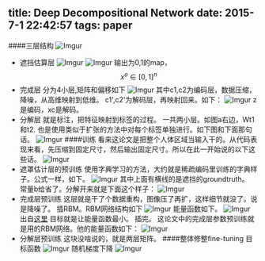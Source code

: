 title: Deep Decompositional Network
date: 2015-7-1 22:42:57
tags: paper 
---
####三层结构
![Imgur](http://wangfan.net:9000/6BCRMLr.png)
<!--more-->
* 遮挡估算层
![Imgur](http://wangfan.net:9000/nbxRmI8.png)
![Imgur](http://wangfan.net:9000/h7mcEcO.png)
输出为0,1的map，
$$ 
x^o \in [0,1]^n 
$$
* 完成层
	分为4小层,矩阵和偏移如下
    ![Imgur](http://wangfan.net:9000/GqvTpnB.png)
    其中c1,c2为编码层，数据压缩，降噪，从高维映射到低维。
    c1',c2'为解码层，再映射回来。如下：
    ![Imgur](http://wangfan.net:9000/hJbd4fp.png)
    z是编码，xc是解码。
* 分解层
	就是标注，把特征映射到标签的过程。
    一共两小层。如图a右边，Wt1和t2. 也是使用类似于扩张的方法中对每个标签单独进行。如下图和下面那句话。
    ![Imgur](http://wangfan.net:9000/zXU3u8l.png)
####训练
看来这论文是把整个人体区域当输入干的。从代码表现来看，先压缩到固定尺寸，然后输出固定尺寸。所以在此一开始说的以下这些话。
![Imgur](http://wangfan.net:9000/quymeuW.png)
* 遮罩估计层的预训练
使用字典学习的方法，大约就是稀疏编码里训练的字典样子。公式一样，如下。
![Imgur](http://wangfan.net:9000/egZSd8C.png)
其中上面有横线的是遮挡的groundtruth。
常量b给省了。分解开来就是下面这个样子：
![Imgur](http://wangfan.net:9000/OS1VJAm.png)
* 完成层预训练
这层就是干了个数据重构，图像压了再扩，这样细节就没了。说是降噪了。
插RBM。RBM网络结构如下
![Imgur](http://wangfan.net:9000/n2bc6vD.png)
能量函数如下。
![Imgur](http://wangfan.net:9000/DweTSx3.png)
出自[这里](http://www.cnblogs.com/tornadomeet/archive/2013/03/27/2984725.html)
目标就是让能量函数最小。
插完。
这论文中的完成层参数预训练就是用的RBM网络。他的能量函数如下：
![Imgur](http://wangfan.net:9000/f20uG0F.png)
* 分解层预训练
这块没啥说的，就是两层矩阵。
####整体修整fine-tuning
目标函数
![Imgur](http://wangfan.net:9000/8Q3yG4r.png)
随机梯度下降
![Imgur](http://wangfan.net:9000/Ysl9xY8.png)
